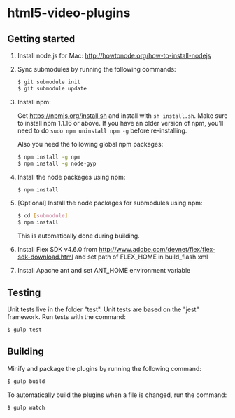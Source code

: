 # html5-video-plugins

## Getting started

1. Install node.js for Mac: http://howtonode.org/how-to-install-nodejs

2. Sync submodules by running the following commands:
   ```bash
   $ git submodule init
   $ git submodule update
   ```
   
3. Install npm:

   Get https://npmjs.org/install.sh and install with `sh install.sh`. Make sure to install npm 1.1.16 or
   above. If you have an older version of npm, you'll need to do `sudo npm uninstall npm -g` before
   re-installing.

   Also you need the following global npm packages:
   ```bash
   $ npm install -g npm
   $ npm install -g node-gyp
   ```

4. Install the node packages using npm:
   ```bash
   $ npm install
   ```

5. [Optional] Install the node packages for submodules using npm:
   ```bash
   $ cd [submodule]
   $ npm install
   ```
   This is automatically done during building.

6. Install Flex SDK v4.6.0 from http://www.adobe.com/devnet/flex/flex-sdk-download.html and set path of 
   FLEX_HOME in build_flash.xml

7. Install Apache ant and set ANT_HOME environment variable

## Testing

Unit tests live in the folder "test".  Unit tests are based on the "jest" framework.
Run tests with the command:
```bash
$ gulp test
```

## Building

Minify and package the plugins by running the following command:
```bash
$ gulp build
```

To automatically build the plugins when a file is changed, run the command:
```bash
$ gulp watch
```
